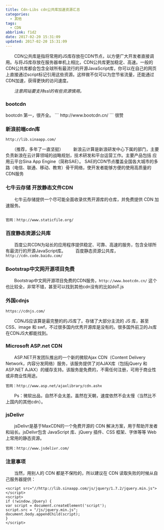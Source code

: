 ```yaml
---
title: Cdn-Libs cdn公共库加速资源汇总
categories:
  - 其他
tags:
  - CDN
abbrlink: f1d2
date: 2017-02-20 15:31:09
updated: 2017-02-20 15:31:09
---
```


　　CDN公共库是指将常用的JS库存放在CDN节点，以方便广大开发者直接调用。与将JS库存放在服务器单机上相比，CDN公共库更加稳定、高速。一般的CDN公共库都会包含全球所有最流行的开源JavaScript库，你可以在自己的网页上直接通过script标记引用这些资源。这样做不仅可以为您节省流量，还能通过CDN加速，获得更快的访问速度。

　　*注意网站要支持ssl的有些资源慎用。*

<!-- more -->

### bootcdn

<div align="center">

</div>
bootcdn 第一，很齐全。
```
http://www.bootcdn.cn/
```
很赞

### 新浪前端cdn库

```
http://lib.sinaapp.com/
```

　　（推荐，多年了一直坚挺）
　　新浪云计算是新浪研发中心下属的部门，主要负责新浪在云计算领域的战略规划，技术研发和平台运营工作。主要产品包括 应用云平台Sina App Engine（简称SAE）。
SAE的CDN节点覆盖全国各大城市的多路（电信、联通、移动、教育）骨干网络，使开发者能够方便的使用高质量的CDN服务

### 七牛云存储 开放静态文件CDN

　　七牛云存储提供一个尽可能全面收录优秀开源库的仓库，并免费提供 CDN 加速服务。

```

官网：http://www.staticfile.org/
```

### 百度静态资源公共库

　　百度公共CDN为站长的应用程序提供稳定、可靠、高速的服务，包含全球所有最流行的开源JavaScript库。
　　百度静态资源公共库，`http://cdn.code.baidu.com/`

### Bootstrap中文网开源项目免费

　　Bootstrap中文网开源项目免费的CDN服务，`http://www.bootcdn.cn/`
这个也比较全，非常不错，甚至可以找到其他cdn没有的比如doT.js

### 外国cdnjs

```
https://cdnjs.com/
```

　　CDNJS应该算是最完整的的JS库了。存储了大部分主流的 JS 库，甚至 CSS、image 和 swf，不过很多国内优秀开源库是没有的。很多国外前卫的Js库在CDNJS大都能找到。

### Microsoft ASP.net CDN

　　ASP.NET开发团队推出的一个新的微软Ajax CDN（Content Delivery Network，内容分发网络）服务，该服务提供了对AJAX库（包括jQuery 和 ASP.NET AJAX）的缓存支持。该服务是免费的，不需任何注册，可用于商业性或非商业性用途。

```
官网：http://www.asp.net/ajaxlibrary/cdn.ashx
```

　　Ps：微软出品，自然不会太差。虽然在天朝，速度依然不会太慢（当然比不上国内的其他cdn）。

### jsDelivr

　　jsDelivr是基于MaxCDN的一个免费开源的 CDN 解决方案，用于帮助开发者和站长。jsDelivr包含 JavaScript 库、jQuery 插件、CSS 框架、字体等等 Web 上常用的静态资源。

```
官网：http://www.jsdelivr.com/
```

### 注意事项

　　当然，用别人的 CDN 都是不保险的，所以建议在 CDN 读取失败的时候从自己服务器提供：

```
<script src="//http://lib.sinaapp.com/js/jquery/1.7.2/jquery.min.js"></script>
<script>
if (!window.jQuery) {
var script = document.createElement('script');
script.src = "/js/jquery.min.js";
document.body.appendChild(script);
}
</script>
```

